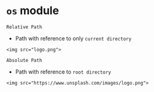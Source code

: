 # `os` module

`Relative Path`
- Path with reference to only `current directory`
```
<img src="logo.png">
```

`Absolute Path`
- Path with reference to `root directory`
```
<img src="https://www.unsplash.com/images/logo.png">
```
